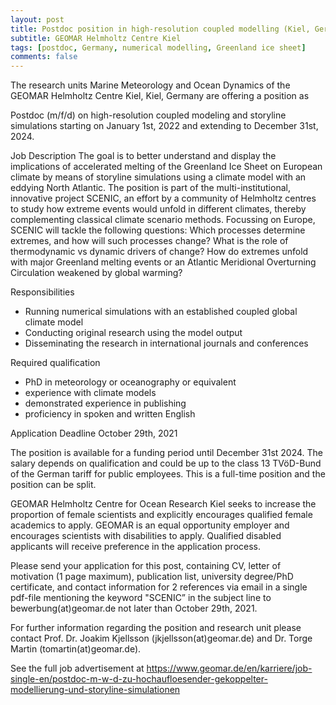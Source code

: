 ```yaml
---
layout: post
title: Postdoc position in high-resolution coupled modelling (Kiel, Germany)
subtitle: GEOMAR Helmholtz Centre Kiel
tags: [postdoc, Germany, numerical modelling, Greenland ice sheet]
comments: false
---
```


The research units Marine Meteorology and Ocean Dynamics of the GEOMAR Helmholtz Centre Kiel, Kiel, Germany are offering a position as 

Postdoc (m/f/d) on high-resolution coupled modeling and storyline simulations
starting on January 1st, 2022 and extending to December 31st, 2024.

Job Description
The goal is to better understand and display the implications of accelerated melting of the Greenland Ice Sheet on European climate by means of storyline simulations using a climate model with an eddying North Atlantic. The position is part of the multi-institutional, innovative project SCENIC, an effort by a community of Helmholtz centres to study how extreme events would unfold in different climates, thereby complementing classical climate scenario methods. Focussing on Europe, SCENIC will tackle the following questions: Which processes determine extremes, and how will such processes change? What is the role of thermodynamic vs dynamic drivers of change? How do extremes unfold with major Greenland melting events or an Atlantic Meridional Overturning Circulation weakened by global warming?

Responsibilities
* Running numerical simulations with an established coupled global climate model
* Conducting original research using the model output
* Disseminating the research in international journals and conferences

Required qualification
* PhD in meteorology or oceanography or equivalent
* experience with climate models
* demonstrated experience in publishing
* proficiency in spoken and written English

Application Deadline
October 29th, 2021

The position is available for a funding period until December 31st 2024. The salary depends on qualification and could be up to the class 13 TVöD-Bund of the German tariff for public employees. This is a full-time position and the position can be split.

GEOMAR Helmholtz Centre for Ocean Research Kiel seeks to increase the proportion of female scientists and explicitly encourages qualified female academics to apply.
GEOMAR is an equal opportunity employer and encourages scientists with disabilities to apply. Qualified disabled applicants will receive preference in the application process.

Please send your application for this post, containing CV, letter of motivation (1 page maximum), publication list, university degree/PhD certificate, and contact information for 2 references via email in a single pdf-file mentioning the keyword "SCENIC” in the subject line
to bewerbung(at)geomar.de not later than October 29th, 2021.

For further information regarding the position and research unit please contact Prof. Dr. Joakim Kjellsson (jkjellsson(at)geomar.de) and Dr. Torge Martin (tomartin(at)geomar.de).

See the full job advertisement at
https://www.geomar.de/en/karriere/job-single-en/postdoc-m-w-d-zu-hochaufloesender-gekoppelter-modellierung-und-storyline-simulationen

